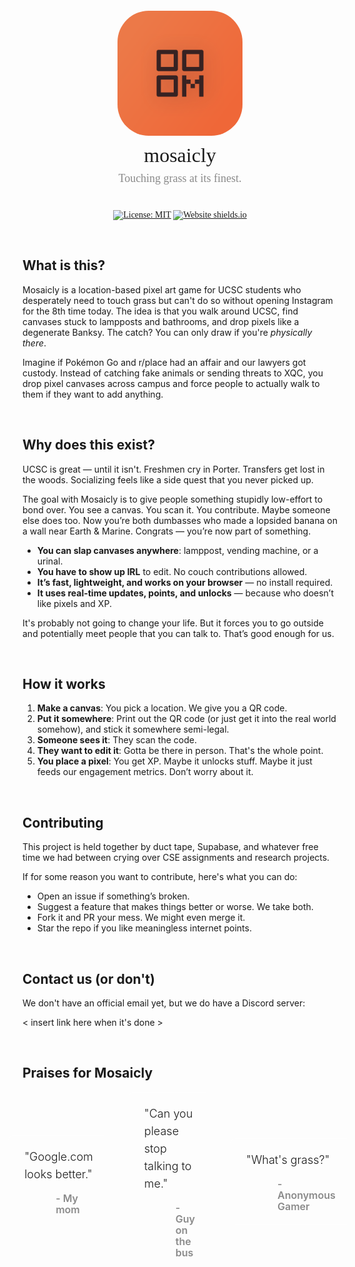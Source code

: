 <div align="center" style="margin-top: 20px; font-family: Outfit;">
    <a href="https://mosaicly.io" style="display:flex; justify-content:center; height:fit-content; padding:0; text-decoration:none; margin:0 0 0 0">
        <img src="./static/app-icon.svg" style="height:200px; margin:0; border-radius: 25%"></img>
    </a>
    <h3 style="font-family: Outfit; font-weight:400; font-size:32px; margin: 5px 0px 0px 0px; line-height: 52px">mosaicly</h3>
    <p style="font-family: Outfit; font-weight:400; opacity: 0.5; font-size:18px; margin: 0px 0px 40px 0px; line-height: 22px">Touching grass at its finest.</p>

<!-- [![Website shields.io](https://img.shields.io/website?down_message=offline&style=for-the-badge&up_message=online&url=https%3A%2F%2Fdeepfusion.org)](https://deepfusion.org/) -->

[![License: MIT](https://img.shields.io/github/license/LemonFoxmere/Mosaicly?color=orange&style=for-the-badge)](https://github.com/LemonOrangeWasTaken/DeepFusion/blob/master/LICENSE)
[![Website shields.io](https://img.shields.io/github/stars/LemonFoxmere/Mosaicly?color=gold&style=for-the-badge)](https://github.com/LemonOrangeWasTaken/DeepFusion/stargazers)

<!-- [![Website shields.io](https://img.shields.io/github/v/release/LemonFoxmere/Mosaicly?color=blue&label=Version&style=for-the-badge)](https://github.com/LemonFoxmere/Mosaicly/releases/latest) -->

</div>

<!-- table of content -->
<!-- <details open="open">
    <summary style="font-size: 24px; font-weight: 600; margin-bottom: 10px; cursor:pointer">Table of Content</summary>
    <ol style="margin-left:2rem">
        <li><a href="#about">What is this?</a></li>
        <li><a href="#why">Why does this exist?</a></li>
        <li><a href="#how-it-works">How it works.</a></li>
        <li><a href="#contribute">Contributing</a></li>
        <li><a href="#contacts">Contacts</a></li>
        <li><a href="#praises">Praises</a></li>
    </ol>
</details> -->

<!-- <hr style="height:0.1rem"> -->

<br>

<!-- ABOUT THE PROJECT -->
<h2 id="about">What is this?</h2>

Mosaicly is a location-based pixel art game for UCSC students who desperately need to touch grass but can't do so without opening Instagram for the 8th time today. The idea is that you walk around UCSC, find canvases stuck to lampposts and bathrooms, and drop pixels like a degenerate Banksy. The catch? You can only draw if you're _physically there_.

Imagine if Pokémon Go and r/place had an affair and our lawyers got custody. Instead of catching fake animals or sending threats to XQC, you drop pixel canvases across campus and force people to actually walk to them if they want to add anything.

<br>

<h2 id="why">Why does this exist?</h2>

UCSC is great — until it isn't. Freshmen cry in Porter. Transfers get lost in the woods. Socializing feels like a side quest that you never picked up.

The goal with Mosaicly is to give people something stupidly low-effort to bond over. You see a canvas. You scan it. You contribute. Maybe someone else does too. Now you’re both dumbasses who made a lopsided banana on a wall near Earth & Marine. Congrats — you’re now part of something.

- **You can slap canvases anywhere**: lamppost, vending machine, or a urinal.
- **You have to show up IRL** to edit. No couch contributions allowed.
- **It’s fast, lightweight, and works on your browser** — no install required.
- **It uses real-time updates, points, and unlocks** — because who doesn’t like pixels and XP.
    <!-- - **It’s fun and stupid**. Like most of UCSC demands. -->

It's probably not going to change your life. But it forces you to go outside and potentially meet people that you can talk to. That’s good enough for us.

<br>

<h2 id="how-it-works">How it works</h2>

1. **Make a canvas**: You pick a location. We give you a QR code.
2. **Put it somewhere**: Print out the QR code (or just get it into the real world somehow), and stick it somewhere semi-legal.
3. **Someone sees it**: They scan the code.
4. **They want to edit it**: Gotta be there in person. That's the whole point.
5. **You place a pixel**: You get XP. Maybe it unlocks stuff. Maybe it just feeds our engagement metrics. Don’t worry about it.

<br>

<h2 id="contribute">Contributing</h2>

This project is held together by duct tape, Supabase, and whatever free time we had between crying over CSE assignments and research projects.

If for some reason you want to contribute, here's what you can do:

- Open an issue if something’s broken.
- Suggest a feature that makes things better or worse. We take both.
- Fork it and PR your mess. We might even merge it.
- Star the repo if you like meaningless internet points.

<br>

<h2 id="contacts">Contact us (or don't)</h2>

We don't have an official email yet, but we do have a Discord server:

\< insert link here when it's done \>

<br>

<h2 id="praises">Praises for Mosaicly</h2>
<div style="display:flex; flex-direction:row; justify-content:center; align-items:center">
    <section style="display:flex; flex-direction:column; row-gap: 15px; align-items:flex-start; padding:20px 25px; border-radius:8px; border: 1px #ffffff33 solid; margin: 0 15px;">
        <p style="font-size: 18px; font-weight:300; line-height:28px; margin: 0;">"Google.com looks better."</p>
        <p style="font-size: 16px; font-weight: 600; align-self:flex-end; line-height:18px; margin: 0px 0px 0px 50px; opacity: 0.5">- My mom</p>
    </section>
    <section style="display:flex; flex-direction:column; row-gap: 15px; align-items:flex-start; padding:20px 25px; border-radius:8px; border: 1px #ffffff33 solid; margin: 0 15px;">
        <p style="font-size: 18px; font-weight:300; line-height:28px; margin: 0;">"Can you please stop talking to me."</p>
        <p style="font-size: 16px; font-weight: 600; align-self:flex-end; line-height:18px; margin: 0px 0px 0px 50px; opacity: 0.5">- Guy on the bus</p>
    </section>
    <section style="display:flex; flex-direction:column; row-gap: 15px; align-items:flex-start; padding:20px 25px; border-radius:8px; border: 1px #ffffff33 solid; margin: 0 15px;">
        <p style="font-size: 18px; font-weight:300; line-height:28px; margin: 0;">"What's grass?"</p>
        <p style="font-size: 16px; font-weight: 600; align-self:flex-end; line-height:18px; margin: 0px 0px 0px 50px; opacity: 0.5">- Anonymous Gamer</p>
    </section>
</div>
